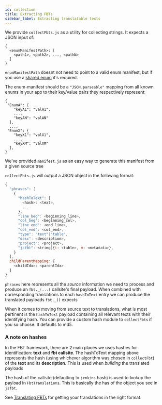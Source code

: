 ```yaml
---
id: collection
title: Extracting FBTs
sidebar_label: Extracting translatable texts
---
```

We provide `collectFbts.js` as a utility for collecting strings.  It expects a JSON input of:
```
{
  <enumManifestPath>: [
    <path1>, <path2>, ..., <pathN>
  ]
}
```
`enumManifestPath` doesnt not need to point to a valid enum manifest, but if you use a [shared enum](enums#shared-enums) it's required.

The enum-manifest should be a `"JSON.parseable"` mapping from all known enums in your app to their key/value pairs they respectively represent:
```
{
 "EnumA": {
    "keyA1": "valA1",
    ...,
    "keyAN": "valAN"
  },
  ...,
 "EnumX": {
    "keyX1": "valX1",
    ...,
    "keyXM": "valXM"
  },
}
```
We've provided `manifest.js` as an easy way to generate this manifest from a given source tree

`collectFbts.js` will output a JSON object in the following format:

```js
{
  "phrases": [
    {
      "hashToText": {
        <hash>: <text>,
        ...
      },
      "line_beg": <beginning_line>,
      "col_beg": <beginning_col>,
      "line_end": <end_line>,
      "col_end": <col_end>,
      "type": "text"|"table",
      "desc": <description>,
      "project": <project>,
      "jsfbt": string|{t: <table>, m: <metadata>},
    }
  ],
  childParentMapping: {
    <childIdx>: <parentIdx>
  }
}
```

`phrases` here represents all the *source* information we need to
process and produce an `fbt._(...)` callsite's final payload.  When
combined with corresponding translations to each `hashToText` entry we
can produce the translated payloads `fbt._()` expects

When it comes to moving from source text to translations, what is most
pertinent is the `hashToText` payload containing all relevant texts
with their identifying hash.  You can provide a custom hash module to
`collectFbts` if you so choose.  It defaults to md5.

### A note on hashes

In the FBT framework, there are 2 main places we uses hashes for
identification: **text** and **fbt callsite**.  The hashToText mapping
above represents the hash (using whichever algorithm was chosen in
`collectFbt`) of the **text** and its **description**.  This is used
when *building* the translated payloads

The hash of the callsite (defaulting to `jenkins` hash) is used to
lookup the payload in `FbtTranslations`.  This is basically the has of
the object you see in `jsfbt`.

See [Translating FBTs](translating) for getting your translations in
the right format.
